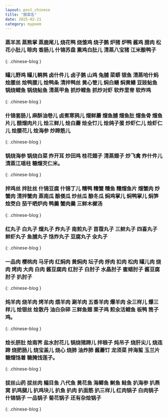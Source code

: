 ```yaml
---
layout: post_chinese
title: "报菜名"
date: 2025-02-21
category: mypoem
---
```


### 蒸羊羔 蒸熊掌 蒸鹿尾儿 烧花鸭 烧雏鸡 烧子鹅 炉猪 炉鸭 酱鸡 腊肉 松花小肚儿 晾肉 香肠儿 什锦苏盘 熏鸡白肚儿 清蒸八宝猪 江米酿鸭子
{: .chinese-blog } 

### 罐儿野鸡 罐儿鹌鹑 卤什件儿 卤子鹅 山鸡 兔脯 菜蟒 银鱼 清蒸哈什蚂 烩腰丝 烩鸭腰儿 烩鸭条 清拌鸭丝 黄心管儿 焖白鳝 焖黄鳝 豆豉鲇鱼 锅烧鲤鱼 锅烧鲇鱼 清蒸甲鱼 抓炒鲤鱼 抓炒对虾 软炸里脊 软炸鸡
{: .chinese-blog } 

### 什锦套肠儿 麻酥油卷儿 卤煮寒鸦儿 熘鲜蘑 熘鱼脯 熘鱼肚 熘鱼骨 熘鱼片儿 醋熘肉片儿 烩三鲜儿 烩白蘑 烩全饤儿 烩鸽子蛋 炒虾仁儿 烩虾仁儿 烩腰花儿 烩海参 炒蹄筋儿 
{: .chinese-blog } 

### 锅烧海参 锅烧白菜 炸开耳 炒田鸡 桂花翅子 清蒸翅子 炒飞禽 炸什件儿 清蒸江瑶柱 糖熘芡仁米。
{: .chinese-blog } 

### 拌鸡丝 拌肚丝 什锦豆腐 什锦丁儿 糟鸭 糟蟹 糟鱼 糟熘鱼片 熘蟹肉 炒蟹肉 清拌蟹肉 蒸南瓜 酿倭瓜 炒丝瓜 酿冬瓜 焖鸡掌儿 焖鸭掌儿 焖笋 烩茭白 茄干晒炉肉 鸭羹 蟹肉羹 三鲜木樨汤
{: .chinese-blog } 

### 红丸子 白丸子 熘丸子 炸丸子 南煎丸子 苜蓿丸子 三鲜丸子 四喜丸子 鲜虾丸子 鱼脯丸子 饹炸丸子 豆腐丸子 汆丸子 
{: .chinese-blog } 

### 一品肉 樱桃肉 马牙肉 红焖肉 黄焖肉 坛子肉 烀肉 扣肉 松肉 罐儿肉 烧肉 烤肉 大肉 白肉 酱豆腐肉 红肘子 白肘子 水晶肘子 蜜蜡肘子 酱豆腐肘子 扒肘子
{: .chinese-blog } 

### 炖羊肉 烧羊肉 烤羊肉 煨羊肉 涮羊肉 五香羊肉 爆羊肉 汆三样儿 爆三样儿 烩银丝 烩散丹 油白杂碎 三鲜鱼翅 栗子鸡 煎汆活鲤鱼 板鸭 筒子鸡。
{: .chinese-blog } 

### 烩长脐肚 烩南荠 盐水肘花儿 锅烧猪蹄儿 拌稂子 炖吊子 烧肝尖儿 烧连蹄 烧肥肠儿 烧宝盖儿 烧心 烧肺 油炸肺 酱蘑饤 龙须菜 拌海蜇 玉兰片 糖熘饹着 糖腌饯莲子。
{: .chinese-blog } 

### 拔丝山药 拔丝肉 鳎目鱼 八代鱼 黄花鱼 海鲫鱼 鲥鱼 鲑鱼 扒海参 扒燕窝 扒鸡腿儿 扒鸡块儿 扒鱼 扒肉 扒面筋 扒三样儿 红肉锅子 白肉锅子 什锦锅子 一品锅子 菊花锅子 还有杂烩锅子
{: .chinese-blog } 